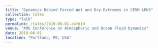 ```yaml
---
title: "Dynamics Behind Forced Wet and Dry Extremes in CESM LENS"
collection: talks
type: "Talk"
permalink: /talks/2019-06-01-aofd19
venue: "AMS Conference on Atmospheric and Ocean Fluid Dynamics"
date: 2019-06-01
location: "Portland, ME, USA"
---
```

